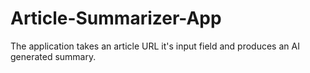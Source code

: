 # Article-Summarizer-App
The application takes an article URL it's input field and produces an AI generated summary.
